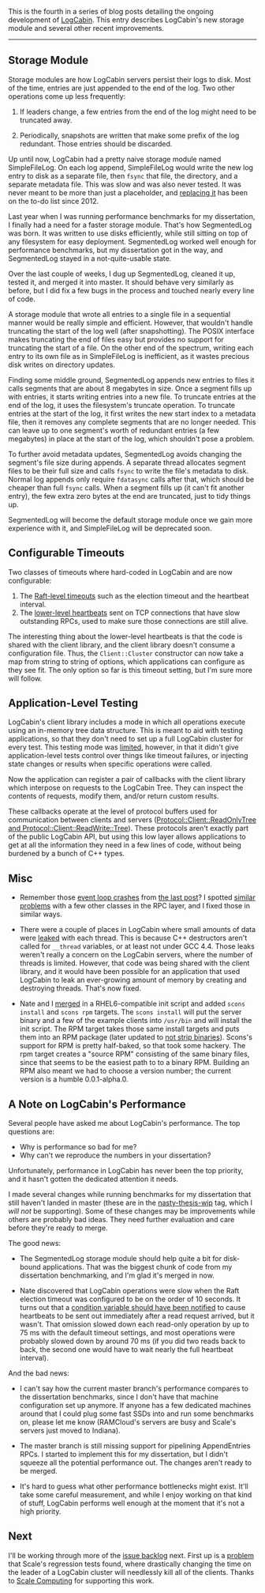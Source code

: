 This is the fourth in a series of blog posts detailing the ongoing development
of [LogCabin](https://github.com/logcabin/logcabin). This entry describes
LogCabin's new storage module and several other recent improvements.


----


Storage Module
--------------

Storage modules are how LogCabin servers persist their logs to disk. Most of
the time, entries are just appended to the end of the log. Two other operations
come up less frequently:

1. If leaders change, a few entries from the end of the log might need to be
truncated away.

2. Periodically, snapshots are written that make some prefix of the log
redundant. Those entries should be discarded.

Up until now, LogCabin had a pretty naive storage module named SimpleFileLog.
On each log append, SimpleFileLog would write the new log entry to disk as a
separate file, then `fsync` that file, the directory, and a separate metadata
file. This was slow and was also never tested. It was never meant to be more
than just a placeholder, and [replacing
it](https://github.com/logcabin/logcabin/issues/30) has been on the to-do list
since 2012.

Last year when I was running performance benchmarks for my dissertation, I
finally had a need for a faster storage module. That's how SegmentedLog was
born. It was written to use disks efficiently, while still sitting on top of
any filesystem for easy deployment. SegmentedLog worked well enough for
performance benchmarks, but my dissertation got in the way, and SegmentedLog
stayed in a not-quite-usable state.

Over the last couple of weeks, I dug up SegmentedLog, cleaned it up, tested it,
and merged it into master. It should behave very similarly as before, but I did
fix a few bugs in the process and touched nearly every line of code.

A storage module that wrote all entries to a single file in a sequential manner
would be really simple and efficient. However, that wouldn't handle truncating
the start of the log well (after snapshotting). The POSIX interface makes
truncating the end of files easy but provides no support for truncating the
start of a file. On the other end of the spectrum, writing each entry to its
own file as in SimpleFileLog is inefficient, as it wastes precious disk writes
on directory updates.

Finding some middle ground, SegmentedLog appends new entries to files it calls
segments that are about 8 megabytes in size. Once a segment fills up with
entries, it starts writing entries into a new file. To truncate entries at the
end of the log, it uses the filesystem's truncate operation. To truncate
entries at the start of the log, it first writes the new start index to a
metadata file, then it removes any complete segments that are no longer needed.
This can leave up to one segment's worth of redundant entries (a few megabytes)
in place at the start of the log, which shouldn't pose a problem.

To further avoid metadata updates, SegmentedLog avoids changing the segment's
file size during appends. A separate thread allocates segment files to be their
full size and calls `fsync` to write the file's metadata to disk. Normal log
appends only require `fdatasync` calls after that, which should be cheaper than
full `fsync` calls. When a segment fills up (it can't fit another entry), the
few extra zero bytes at the end are truncated, just to tidy things up.

SegmentedLog will become the default storage module once we gain more
experience with it, and SimpleFileLog will be deprecated soon.


Configurable Timeouts
---------------------

Two classes of timeouts where hard-coded in LogCabin and are now configurable:

1. The [Raft-level timeouts](https://github.com/logcabin/logcabin/issues/58)
   such as the election timeout and the heartbeat interval.
2. The [lower-level
   heartbeats](https://github.com/logcabin/logcabin/commit/2c645dea) sent on
   TCP connections that have slow outstanding RPCs, used to make sure those
   connections are still alive.

The interesting thing about the lower-level heartbeats is that the code is
shared with the client library, and the client library doesn't consume a
configuration file. Thus, the ``Client::Cluster`` constructor can now take a
map from string to string of options, which applications can configure as they
see fit. The only option so far is this timeout setting, but I'm sure more will
follow.


Application-Level Testing
-------------------------

LogCabin's client library includes a mode in which all operations execute using
an in-memory tree data structure. This is meant to aid with testing
applications, so that they don't need to set up a full LogCabin cluster for
every test. This testing mode was
[limited](https://github.com/logcabin/logcabin/issues/93), however, in that it
didn't give application-level tests control over things like timeout failures,
or injecting state changes or results when specific operations were called.

Now the application can register a pair of callbacks with the client library
which interpose on requests to the LogCabin Tree. They can inspect the contents
of requests, modify them, and/or return custom results.

These callbacks operate at the level of protocol buffers used for communication
between clients and servers ([Protocol::Client::ReadOnlyTree and
Protocol::Client::ReadWrite::Tree](https://github.com/logcabin/logcabin/blob/bf7d2ff3/Protocol/Client.proto#L233)).
These protocols aren't exactly part of the public LogCabin API, but using this
low layer allows applications to get at all the information they need in a few
lines of code, without being burdened by a bunch of C++ types.

Misc
----

- Remember those [event loop
  crashes](https://github.com/logcabin/logcabin/issues/82) from [the last
  post](${URL_PREFIX}/blog/logcabin-2015-01-19)? I spotted [similar
  problems](https://github.com/logcabin/logcabin/issues/86) with a few other
  classes in the RPC layer, and I fixed those in similar ways.

- There were a couple of places in LogCabin where small amounts of data were
  [leaked](https://github.com/logcabin/logcabin/issues/83) with each thread.
  This is because C++ destructors aren't called for `__thread` variables, or at
  least not under GCC 4.4. Those leaks weren't really a concern on the LogCabin
  servers, where the number of threads is limited. However, that code was being
  shared with the client library, and it would have been possible for an
  application that used LogCabin to leak an ever-growing amount of memory by
  creating and destroying threads. That's now fixed.

- Nate and I [merged](https://github.com/logcabin/logcabin/issues/74) in a
  RHEL6-compatible init script and added `scons install` and `scons rpm`
  targets. The `scons install` will put the server binary and a few of the
  example clients into `/usr/bin` and will install the init script. The RPM target
  takes those same install targets and puts them into an RPM package (later
  updated to [not strip
  binaries](https://github.com/logcabin/logcabin/issues/92)). Scons's support
  for RPM is pretty half-baked, so that took some hackery. The rpm target
  creates a "source RPM" consisting of the same binary files, since that seems
  to be the easiest path to to a binary RPM. Building an RPM also meant we had
  to choose a version number; the current version is a humble 0.0.1-alpha.0.


<a name="logcabin-2015-02-11-performance"></a>

A Note on LogCabin's Performance
--------------------------------

Several people have asked me about LogCabin's performance. The top questions are:

- Why is performance so bad for me?
- Why can't we reproduce the numbers in your dissertation?

Unfortunately, performance in LogCabin has never been the top priority, and it
hasn't gotten the dedicated attention it needs.

I made several changes while running benchmarks for my dissertation that still
haven't landed in master (these are in the
[nasty-thesis-wip](https://github.com/logcabin/logcabin/commit/a7ce12da) tag,
which I *will not* be supporting). Some of these changes may be improvements
while others are probably bad ideas. They need further evaluation and care
before they're ready to merge.

The good news:

- The SegmentedLog storage module should help quite a bit for disk-bound
  applications. That was the biggest chunk of code from my dissertation
  benchmarking, and I'm glad it's merged in now.

- Nate discovered that LogCabin operations were slow when the Raft election
  timeout was configured to be on the order of 10 seconds. It turns out that a
  [condition variable should have been
  notified](https://github.com/logcabin/logcabin/commit/35b46b51)
  to cause heartbeats to be sent out immediately after a read request arrived,
  but it wasn't. That omission slowed down each read-only operation by up to 75
  ms with the default timeout settings, and most operations were probably
  slowed down by around 70 ms (if you did two reads back to back, the second
  one would have to wait nearly the full heartbeat interval).

And the bad news:

- I can't say how the current master branch's performance compares to the
  dissertation benchmarks, since I don't have that machine configuration set up
  anymore. If anyone has a few dedicated machines around that I could plug some
  fast SSDs into and run some benchmarks on, please let me know (RAMCloud's
  servers are busy and Scale's servers just moved to Indiana).

- The master branch is still missing support for pipelining AppendEntries RPCs.
  I started to implement this for my dissertation, but I didn't squeeze all the
  potential performance out. The changes aren't ready to be merged.

- It's hard to guess what other performance bottlenecks might exist. It'll take
  some careful measurement, and while I enjoy working on that kind of stuff,
  LogCabin performs well enough at the moment that it's not a high priority.


Next
----

I'll be working through more of the [issue
backlog](https://github.com/logcabin/logcabin/issues) next. First up is a
[problem](https://github.com/logcabin/logcabin/issues/90) that Scale's
regression tests found, where drastically changing the time on the leader of a
LogCabin cluster will needlessly kill all of the clients. Thanks to [Scale
Computing](https://www.scalecomputing.com) for supporting this work.
